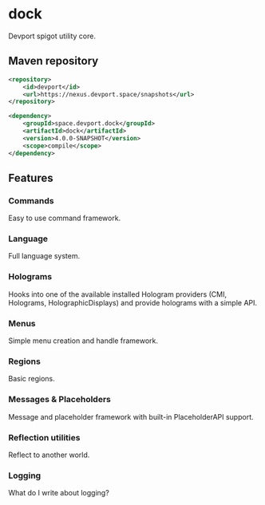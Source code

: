 # dock

Devport spigot utility core.

## Maven repository

```xml
<repository>
    <id>devport</id>
    <url>https://nexus.devport.space/snapshots</url>
</repository>
```

```xml
<dependency>
    <groupId>space.devport.dock</groupId>
    <artifactId>dock</artifactId>
    <version>4.0.0-SNAPSHOT</version>
    <scope>compile</scope>
</dependency>
```

## Features

### Commands

Easy to use command framework.

### Language

Full language system.

### Holograms

Hooks into one of the available installed Hologram providers (CMI, Holograms, HolographicDisplays) and provide holograms
with a simple API.

### Menus

Simple menu creation and handle framework.

### Regions

Basic regions.

### Messages & Placeholders

Message and placeholder framework with built-in PlaceholderAPI support.

### Reflection utilities

Reflect to another world.

### Logging

What do I write about logging?
